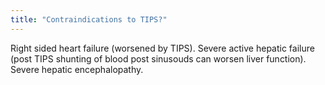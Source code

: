 ```yaml
---
title: "Contraindications to TIPS?"
---
```

Right sided heart failure (worsened by TIPS). Severe active hepatic failure (post TIPS shunting of blood post sinusouds can worsen liver function). Severe hepatic encephalopathy.

